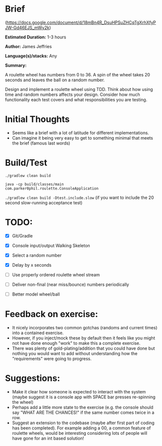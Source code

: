 # Brief

(https://docs.google.com/document/d/18mBn4R_DsuHPSuZHCqTgXrhXfyPJW-Gd46EJS_mWy2k)

**Estimated Duration:** 1-3 hours

**Author:** James Jeffries
                                                                         
**Language(s)/stacks:** Any

**Summary:**

A roulette wheel has numbers from 0 to 36. A spin of the wheel takes 20 seconds and leaves the ball on  a random number.

Design and implement a roulette wheel using TDD. Think about how using time and random numbers affects your design. Consider how much functionality each test covers and what responsibilities you are testing.


# Initial Thoughts

- Seems like a brief with a lot of latitude for different implementations.
- Can imagine it being very easy to get to something minimal that meets the brief (famous last words)

# Build/Test

`./gradlew clean build`

`java -cp build/classes/main com.parker0phil.roulette.ConsoleApplication`

`./gradlew clean build -Dtest.include.slow` (if you want to include the 20 second slow-running acceptance test)

# TODO:

- [X] Git/Gradle
- [X] Console input/output Walking Skeleton
- [X] Select a random number
- [X] Delay by x seconds
- [ ] Use properly ordered roulette wheel stream
- [ ] Deliver non-final (near miss/bounce) numbers periodically
- [ ] Better model wheel/ball 



# Feedback on exercise:

- It nicely incorporates two common gotchas (randoms and current times) into a contained  exercise.
- However, if you inject/mock these by default then it feels like you might not have done enough "work" to make this a complete exercise.
- There was plenty of gold-plating/addition that you could have done but nothing you would want to add without understanding how the "requirements" were going to progress.


# Suggestions:

- Make it clear how someone is expected to interact with the system (maybe suggest it is a console app with SPACE bar presses re-spinning the wheel)
- Perhaps add a little more state to the exercise (e.g. the console should say "WHAT ARE THE CHANCES!" if the same number comes twice in a row.
- Suggest an extension to the codebase (maybe after first part of coding has been completed). For example adding a 00, a common feature of roulette wheels, would be interesting considering lots of people will have gone for an int based solution!
